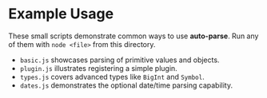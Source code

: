 # Example Usage

These small scripts demonstrate common ways to use **auto-parse**. Run any of
them with `node <file>` from this directory.

- `basic.js` showcases parsing of primitive values and objects.
- `plugin.js` illustrates registering a simple plugin.
- `types.js` covers advanced types like `BigInt` and `Symbol`.
- `dates.js` demonstrates the optional date/time parsing capability.
